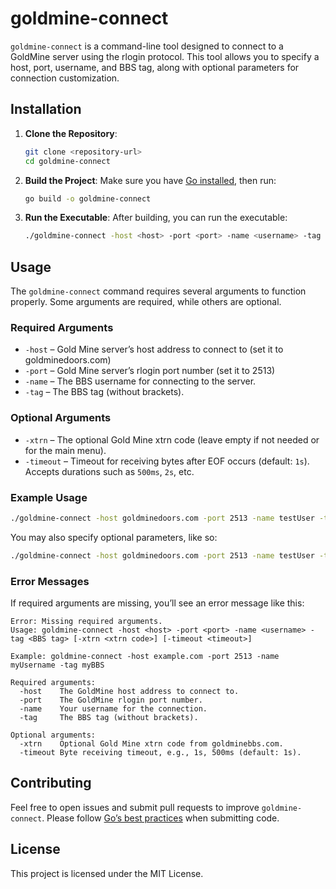 # goldmine-connect

`goldmine-connect` is a command-line tool designed to connect to a GoldMine server using the rlogin protocol. This tool allows you to specify a host, port, username, and BBS tag, along with optional parameters for connection customization.

## Installation

1. **Clone the Repository**:
   ```bash
   git clone <repository-url>
   cd goldmine-connect
   ```

2. **Build the Project**:
   Make sure you have [Go installed](https://golang.org/doc/install), then run:
   ```bash
   go build -o goldmine-connect
   ```

3. **Run the Executable**:
   After building, you can run the executable:
   ```bash
   ./goldmine-connect -host <host> -port <port> -name <username> -tag <BBS tag>
   ```

## Usage

The `goldmine-connect` command requires several arguments to function properly. Some arguments are required, while others are optional.

### Required Arguments

- `-host` – Gold Mine server’s host address to connect to (set it to goldminedoors.com)
- `-port` – Gold Mine server’s rlogin port number (set it to 2513)
- `-name` – The BBS username for connecting to the server.
- `-tag` – The BBS tag (without brackets).

### Optional Arguments

- `-xtrn` – The optional Gold Mine xtrn code (leave empty if not needed or for the main menu).
- `-timeout` – Timeout for receiving bytes after EOF occurs (default: `1s`). Accepts durations such as `500ms`, `2s`, etc.

### Example Usage

```bash
./goldmine-connect -host goldminedoors.com -port 2513 -name testUser -tag XYZ
```


You may also specify optional parameters, like so:

```bash
./goldmine-connect -host goldminedoors.com -port 2513 -name testUser -tag XYZ -xtrn MRC -timeout 500ms
```

### Error Messages

If required arguments are missing, you’ll see an error message like this:

```plaintext
Error: Missing required arguments.
Usage: goldmine-connect -host <host> -port <port> -name <username> -tag <BBS tag> [-xtrn <xtrn code>] [-timeout <timeout>]

Example: goldmine-connect -host example.com -port 2513 -name myUsername -tag myBBS

Required arguments:
  -host    The GoldMine host address to connect to.
  -port    The GoldMine rlogin port number.
  -name    Your username for the connection.
  -tag     The BBS tag (without brackets).

Optional arguments:
  -xtrn    Optional Gold Mine xtrn code from goldminebbs.com.
  -timeout Byte receiving timeout, e.g., 1s, 500ms (default: 1s).
```

## Contributing

Feel free to open issues and submit pull requests to improve `goldmine-connect`. Please follow [Go’s best practices](https://golang.org/doc/effective_go.html) when submitting code.

## License

This project is licensed under the MIT License.

